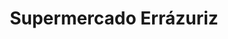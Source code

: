 ---
title: "Supermercado Errázuriz"
url: /puerto-varas/supermercado-errazuriz/
shop: Lebensmittel
---